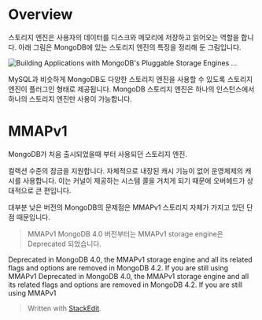 # Overview

스토리지 엔진은 사용자의 데이터를 디스크와 메모리에 저장하고 읽어오는 역할을 합니다. 아래 그림은 MongoDB에 있는 스토리지 엔진의 특징을 정리해 둔 그림입니다.

![Building Applications with MongoDB's Pluggable Storage Engines ...](https://webassets.mongodb.com/_com_assets/cms/StorageEngineArchIMG2-ju0tb22fup.png)

MySQL과 비슷하게 MongoDB도 다양한 스토리지 엔진을 사용할 수 있도록 스토리지 엔진이 플러그인 형태로 제공됩니다. MongoDB 스토리지 엔진은 하나의 인스턴스에서 하나의 스토리지 엔진만 사용이 가능합니다.

# MMAPv1

MongoDB가 처음 출시되었을때 부터 사용되던 스토리지 엔진.

컬렉션 수준의 잠금을 지원합니다.
자체적으로 내장된 캐시 기능이 없어 운영체제의 캐시를 사용합니다. 이는 커널이 제공하는 시스템 콜을 거치게 되기 때문에 오버헤드가 상대적으로 큰 편입니다.

대부분 낮은 버전의 MongoDB의 문제점은 MMAPv1 스토리지 자체가 가지고 있던 단점 때문입니다.

>MMAPv1 
>MongoDB 4.0 버전부터는 MMAPv1 storage engine은 Deprecated 되었습니다.

Deprecated in MongoDB 4.0, the MMAPv1 storage engine and all its related flags and options are removed in MongoDB 4.2. If you are still using MMAPv1
Deprecated in MongoDB 4.0, the MMAPv1 storage engine and all its related flags and options are removed in MongoDB 4.2. If you are still using MMAPv1



> Written with [StackEdit](https://stackedit.io/).
<!--stackedit_data:
eyJoaXN0b3J5IjpbLTExMzc3MTgwMjAsMTM3MzM1ODk3MiwtMT
M3NDUxNjk4N119
-->
